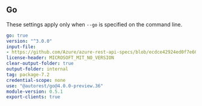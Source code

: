## Go

These settings apply only when `--go` is specified on the command line.

``` yaml
go: true
version: "^3.0.0"
input-file:
- https://github.com/Azure/azure-rest-api-specs/blob/ecdce42924ed0f7e60a32c74bc0eb674ca6d4aae/specification/keyvault/data-plane/Microsoft.KeyVault/stable/7.2/secrets.json
license-header: MICROSOFT_MIT_NO_VERSION
clear-output-folder: true
output-folder: internal
tag: package-7.2
credential-scope: none
use: "@autorest/go@4.0.0-preview.36"
module-version: 0.5.1
export-clients: true
```
